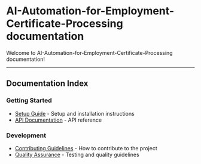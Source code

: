 # AI-Automation-for-Employment-Certificate-Processing documentation

Welcome to AI-Automation-for-Employment-Certificate-Processing documentation!

---
## Documentation Index

### Getting Started
- [Setup Guide](SETUP.md) - Setup and installation instructions
- [API Documentation](API.md) - API reference

### Development
- [Contributing Guidelines](../docs/CONTRIBUTING.md) - How to contribute to the project
- [Quality Assurance](../docs/quality-assurance/) - Testing and quality guidelines

